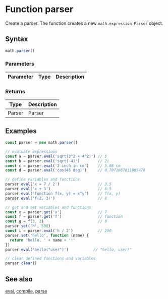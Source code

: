<!-- Note: This file is automatically generated from source code comments. Changes made in this file will be overridden. -->

# Function parser

Create a parser. The function creates a new `math.expression.Parser` object.


## Syntax

```js
math.parser()
```

### Parameters

Parameter | Type | Description
--------- | ---- | -----------


### Returns

Type | Description
---- | -----------
Parser | Parser


## Examples

```js
const parser = new math.parser()

// evaluate expressions
const a = parser.eval('sqrt(3^2 + 4^2)') // 5
const b = parser.eval('sqrt(-4)')        // 2i
const c = parser.eval('2 inch in cm')    // 5.08 cm
const d = parser.eval('cos(45 deg)')     // 0.7071067811865476

// define variables and functions
parser.eval('x = 7 / 2')                 // 3.5
parser.eval('x + 3')                     // 6.5
parser.eval('function f(x, y) = x^y')    // f(x, y)
parser.eval('f(2, 3)')                   // 8

// get and set variables and functions
const x = parser.get('x')                // 7
const f = parser.get('f')                // function
const g = f(3, 2)                        // 9
parser.set('h', 500)
const i = parser.eval('h / 2')           // 250
parser.set('hello', function (name) {
  return 'hello, ' + name + '!'
})
parser.eval('hello("user")')           // "hello, user!"

// clear defined functions and variables
parser.clear()
```


## See also

[eval](eval.md),
[compile](compile.md),
[parse](parse.md)
